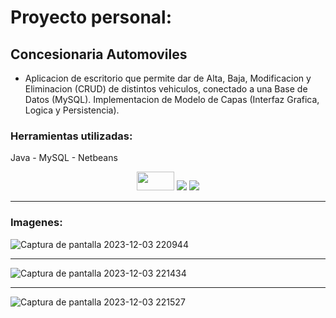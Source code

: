 # Proyecto personal: 
## Concesionaria Automoviles

* Aplicacion de escritorio que permite dar de Alta, Baja, Modificacion y Eliminacion (CRUD) de distintos vehiculos, conectado a una Base de Datos (MySQL).
Implementacion de Modelo de Capas (Interfaz Grafica, Logica y Persistencia).

### Herramientas utilizadas:
Java - MySQL - Netbeans 

<div align="center">
<img width="60" height="30" src="https://elblogdecodigo.files.wordpress.com/2014/12/java_logo.png" />

<img src="https://img.shields.io/badge/MySQL-005C84?style=for-the-badge&logo=mysql&logoColor=white" />

<img src="https://img.shields.io/badge/apache%20netbeans-1B6AC6?style=for-the-badge&logo=apache%20netbeans%20IDE&logoColor=white" />
</div

---
---

### Imagenes:


![Captura de pantalla 2023-12-03 220944](https://github.com/martinLisi82ORT/ConcesionariaAutomoviles/assets/111402719/58f06165-3259-4947-808f-8da8e6ac3315)

---

![Captura de pantalla 2023-12-03 221434](https://github.com/martinLisi82ORT/ConcesionariaAutomoviles/assets/111402719/e6796903-230f-4beb-9326-79d0e1751c35)

---

![Captura de pantalla 2023-12-03 221527](https://github.com/martinLisi82ORT/ConcesionariaAutomoviles/assets/111402719/41b2a9e9-de75-4673-8732-429faff8fd05)

